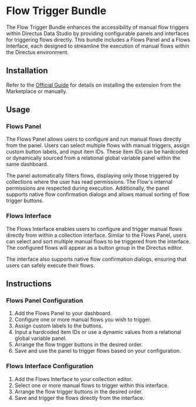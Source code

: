 # Flow Trigger Bundle

The Flow Trigger Bundle enhances the accessibility of manual flow triggers within Directus Data Studio by providing configurable panels and interfaces for triggering flows directly. This bundle includes a Flows Panel and a Flows Interface, each designed to streamline the execution of manual flows within the Directus environment.

## Installation

Refer to the [Official Guide](https://docs.directus.io/extensions/installing-extensions.html) for details on installing the extension from the Marketplace or manually.

## Usage

### Flows Panel

The Flows Panel allows users to configure and run manual flows directly from the panel. Users can select multiple flows with manual triggers, assign custom button labels, and input item IDs. These item IDs can be hardcoded or dynamically sourced from a relational global variable panel within the same dashboard.

The panel automatically filters flows, displaying only those triggered by collections where the user has read permissions. The Flow's internal permissions are respected during execution. Additionally, the panel supports native flow confirmation dialogs and allows manual sorting of flow trigger buttons.

### Flows Interface

The Flows Interface enables users to configure and trigger manual flows directly from within a collection interface. Similar to the Flows Panel, users can select and sort multiple manual flows to be triggered from the interface. The configured flows will appear as a button group in the Directus editor.

The interface also supports native flow confirmation dialogs, ensuring that users can safely execute their flows.

## Instructions

### Flows Panel Configuration

1. Add the Flows Panel to your dashboard.
2. Configure one or more manual flows you wish to trigger.
3. Assign custom labels to the buttons.
4. Input a hardcoded item IDs or use a dynamic values from a relational global variable panel.
5. Arrange the flow trigger buttons in the desired order.
6. Save and use the panel to trigger flows based on your configuration.

### Flows Interface Configuration

1. Add the Flows Interface to your collection editor.
2. Select one or more manual flows to trigger within this interface.
3. Arrange the flow trigger buttons in the desired order.
4. Save and trigger the flows directly from the interface.
